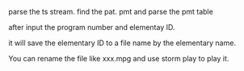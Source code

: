 parse the ts stream. find the pat. pmt and parse the pmt table

after input the program number and elementay ID. 

it will save the elementary ID to a file name by the elementary name.

You can rename the file like xxx.mpg and use storm play to play it.

